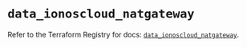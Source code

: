 # `data_ionoscloud_natgateway`

Refer to the Terraform Registry for docs: [`data_ionoscloud_natgateway`](https://registry.terraform.io/providers/ionos-cloud/ionoscloud/6.4.12/docs/data-sources/natgateway).
